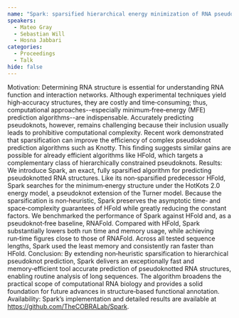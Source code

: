 ```yaml
---
name: "Spark: sparsified hierarchical energy minimization of RNA pseudoknots"
speakers:
  - Mateo Gray
  - Sebastian Will
  - Hosna Jabbari
categories:
  - Proceedings
  - Talk
hide: false
---
```


Motivation:
Determining RNA structure is essential for understanding
RNA function and interaction networks. Although
experimental techniques yield high‑accuracy structures,
they are costly and time‑consuming; thus, computational
approaches--especially minimum‑free‑energy (MFE) prediction
algorithms--are indispensable. Accurately predicting
pseudoknots, however, remains challenging because their
inclusion usually leads to prohibitive computational
complexity. Recent work demonstrated that sparsification
can improve the efficiency of complex pseudoknot prediction
algorithms such as Knotty. This finding suggests similar
gains are possible for already efficient algorithms like
HFold, which targets a complementary class of
hierarchically constrained pseudoknots.
Results:
We introduce Spark, an exact, fully sparsified algorithm
for predicting pseudoknotted RNA structures. Like its
non‑sparsified predecessor HFold, Spark searches for the
minimum‑energy structure under the HotKots 2.0 energy
model, a pseudoknot extension of the Turner model. Because
the sparsification is non‑heuristic, Spark preserves the
asymptotic time‑ and space‑complexity guarantees of HFold
while greatly reducing the constant factors. We benchmarked
the performance of Spark against HFold and, as a
pseudoknot‑free baseline, RNAFold. Compared with HFold,
Spark substantially lowers both run time and memory usage,
while achieving run‑time figures close to those of RNAFold.
Across all tested sequence lengths, Spark used the least
memory and consistently ran faster than HFold.
Conclusion:
By extending non‑heuristic sparsification to hierarchical
pseudoknot prediction, Spark delivers an exceptionally fast
and memory‑efficient tool accurate prediction of
pseudoknotted RNA structures, enabling routine analysis of
long sequences. The algorithm broadens the practical scope
of computational RNA biology and provides a solid
foundation for future advances in structure‑based
functional annotation.
Availability:
Spark’s implementation and detailed results are available
at https://github.com/TheCOBRALab/Spark.